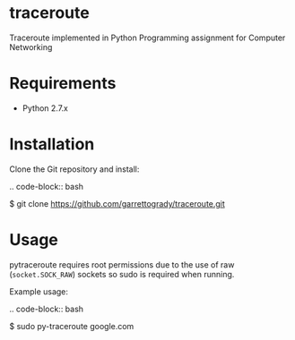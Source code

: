 # traceroute
Traceroute implemented in Python
Programming assignment for Computer Networking

Requirements
============

* Python 2.7.x

Installation
============

Clone the Git repository and install:

.. code-block:: bash

   $ git clone https://github.com/garrettogrady/traceroute.git

Usage
=====

pytraceroute requires root permissions due to the use
of raw (`socket.SOCK_RAW`) sockets so sudo is required when running.

Example usage:

.. code-block:: bash

   $ sudo py-traceroute google.com
